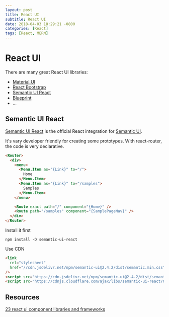 ```yaml
---
layout: post
title: React UI
subtitle: React UI
date: 2018-04-03 18:29:21 -0800
categories: [React]
tags: [React, MERN]
---
```


# React UI

There are many great React UI libraries:

- [Material UI](https://material-ui.com/)
- [React Bootstrap](https://react-bootstrap.github.io/)
- [Semantic UI React](https://react.semantic-ui.com/)
- [Blueprint](https://blueprintjs.com/)
- ...

## Semantic UI React

[Semantic UI React](https://react.semantic-ui.com/) is the official React integration for [Semantic UI](https://semantic-ui.com/).

It's vary developer friendly for creating some prototypes. With react-router, the code is very declarative.

```html
<Router>
  <div>
    <menu>
      <Menu.Item as="{Link}" to="/">
        Home
      </Menu.Item>
      <Menu.Item as="{Link}" to="/samples">
        Samples
      </Menu.Item>
    </menu>

    <Route exact path="/" component="{Home}" />
    <Route path="/samples" component="{SamplePageNav}" />
  </div>
</Router>
```

Install it first

`npm install -D semantic-ui-react`

Use CDN

```html
<link
  rel="stylesheet"
  href="//cdn.jsdelivr.net/npm/semantic-ui@2.4.2/dist/semantic.min.css"
/>
<script src="https://cdn.jsdelivr.net/npm/semantic-ui@2.4.2/dist/semantic.min.js"></script>
<script src="https://cdnjs.cloudflare.com/ajax/libs/semantic-ui-react/0.85.0/semantic-ui-react.min.js"></script>
```

## Resources

[23 react ui component libraries and frameworks](https://hackernoon.com/23-best-react-ui-component-libraries-and-frameworks-250a81b2ac42)
